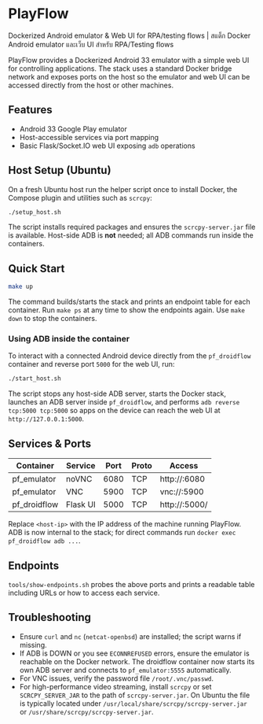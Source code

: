 # PlayFlow
Dockerized Android emulator & Web UI for RPA/testing flows | สแต็ก Docker Android emulator และเว็บ UI สำหรับ RPA/Testing flows

PlayFlow provides a Dockerized Android 33 emulator with a simple web UI for controlling applications. The stack uses a standard Docker bridge network and exposes ports on the host so the emulator and web UI can be accessed directly from the host or other machines.

## Features

* Android 33 Google Play emulator
* Host-accessible services via port mapping
* Basic Flask/Socket.IO web UI exposing `adb` operations

## Host Setup (Ubuntu)

On a fresh Ubuntu host run the helper script once to install Docker, the
Compose plugin and utilities such as `scrcpy`:

```bash
./setup_host.sh
```

The script installs required packages and ensures the `scrcpy-server.jar`
file is available. Host-side ADB is **not** needed; all ADB commands run
inside the containers.

## Quick Start

```bash
make up
```

The command builds/starts the stack and prints an endpoint table for each container. Run `make ps` at any time to show the endpoints again. Use `make down` to stop the containers.

### Using ADB inside the container

To interact with a connected Android device directly from the `pf_droidflow` container and reverse port `5000` for the web UI, run:

```bash
./start_host.sh
```

The script stops any host-side ADB server, starts the Docker stack, launches an ADB server inside `pf_droidflow`, and performs `adb reverse tcp:5000 tcp:5000` so apps on the device can reach the web UI at `http://127.0.0.1:5000`.

## Services & Ports

| Container    | Service  | Port | Proto | Access                        |
|--------------|----------|------|-------|-------------------------------|
| pf_emulator  | noVNC    | 6080 | TCP   | http://<host-ip>:6080         |
| pf_emulator  | VNC      | 5900 | TCP   | vnc://<host-ip>:5900          |
| pf_droidflow | Flask UI | 5000 | TCP   | http://<host-ip>:5000/        |

Replace `<host-ip>` with the IP address of the machine running PlayFlow. ADB is now internal to the stack; for direct commands run `docker exec pf_droidflow adb ...`.

## Endpoints

`tools/show-endpoints.sh` probes the above ports and prints a readable table including URLs or how to access each service.

## Troubleshooting

* Ensure `curl` and `nc` (`netcat-openbsd`) are installed; the script warns if missing.
* If ADB is DOWN or you see `ECONNREFUSED` errors, ensure the emulator is
  reachable on the Docker network. The droidflow container now starts its own
  ADB server and connects to `pf_emulator:5555` automatically.
* For VNC issues, verify the password file `/root/.vnc/passwd`.
* For high-performance video streaming, install `scrcpy` or set
  `SCRCPY_SERVER_JAR` to the path of `scrcpy-server.jar`. On Ubuntu the file is
  typically located under `/usr/local/share/scrcpy/scrcpy-server.jar` or
  `/usr/share/scrcpy/scrcpy-server.jar`.